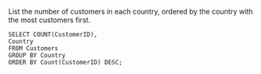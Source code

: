 List the number of customers in each country, ordered by the country with the most customers first.

    SELECT COUNT(CustomerID),
    Country
    FROM Customers
    GROUP BY Country
    ORDER BY Count(CustomerID) DESC;

